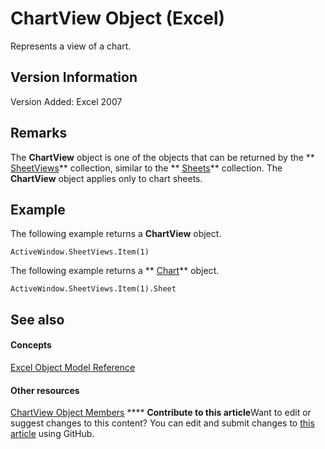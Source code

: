 
# ChartView Object (Excel)

Represents a view of a chart.


## Version Information

Version Added: Excel 2007 


## Remarks

The  **ChartView** object is one of the objects that can be returned by the ** [SheetViews](954e22cf-1142-40ae-039b-09110d833bfc.md)** collection, similar to the ** [Sheets](048fd93c-bc27-4b58-358f-56fcee1710f8.md)** collection. The **ChartView** object applies only to chart sheets.


## Example

The following example returns a  **ChartView** object.


```
ActiveWindow.SheetViews.Item(1) 

```

The following example returns a  ** [Chart](179c32ce-49bd-6f36-ea12-89fb5443f3ea.md)** object.




```
ActiveWindow.SheetViews.Item(1).Sheet 

```


## See also


#### Concepts


 [Excel Object Model Reference](11ea8598-8a20-92d5-f98b-0da04263bf2c.md)
#### Other resources


 [ChartView Object Members](d9758fe2-fc44-8f29-5c19-1068929164ed.md)
****   **Contribute to this article**Want to edit or suggest changes to this content? You can edit and submit changes to  [this article](https://github.com/jhershey00/VBA_Excel_Test/OpenXMLCon/articles/2e59e8c1-f1cd-1589-ae36-22d6c5dccbf6.md) using GitHub.

